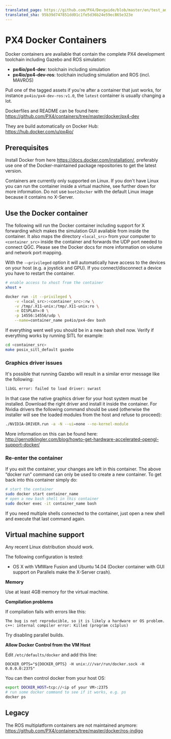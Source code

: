 ```yaml
---
translated_page: https://github.com/PX4/Devguide/blob/master/en/test_and_ci/docker.md
translated_sha: 95b39d747851dd01c1fe5d36b24e59ec865e323e
---
```


# PX4 Docker Containers

Docker containers are available that contain the complete PX4 development toolchain including Gazebo and ROS simulation:

  * **px4io/px4-dev**: toolchain including simulation
  * **px4io/px4-dev-ros**: toolchain including simulation and ROS (incl. MAVROS)
  
Pull one of the tagged assets if you're after a container that just works, for instance `px4io/px4-dev-ros:v1.0`, the `latest` container is usually changing a lot.

Dockerfiles and README can be found here: https://github.com/PX4/containers/tree/master/docker/px4-dev

They are build automatically on Docker Hub: https://hub.docker.com/u/px4io/

## Prerequisites

Install Docker from here https://docs.docker.com/installation/, preferably use one of the Docker-maintained package repositories to get the latest version.

Containers are currently only supported on Linux. If you don't have Linux you can run the container inside a virtual machine, see further down for more information. Do not use `boot2docker` with the default Linux image because it contains no X-Server.

## Use the Docker container

The following will run the Docker container including support for X forwarding which makes the simulation GUI available from inside the container. It also maps the directory `<local_src>` from your computer to `<container_src>` inside the container and forwards the UDP port needed to connect QGC. Please see the Docker docs for more information on volume and network port mapping.

With the `-–privileged` option it will automatically have access to the devices on your host (e.g. a joystick and GPU). If you connect/disconnect a device you have to restart the container.

```sh
# enable access to xhost from the container
xhost +

docker run -it --privileged \
    -v <local_src>:<container_src>:rw \
    -v /tmp/.X11-unix:/tmp/.X11-unix:ro \
    -e DISPLAY=:0 \
    -p 14556:14556/udp \
    --name=container_name px4io/px4-dev bash
```

If everything went well you should be in a new bash shell now. Verify if everything works by running SITL for example:

```sh
cd <container_src>
make posix_sitl_default gazebo
```

### Graphics driver issues

It's possible that running Gazebo will result in a similar error message like the following:

```sh
libGL error: failed to load driver: swrast
```

In that case the native graphics driver for your host system must be installed. Download the right driver and install it inside the container. For Nvidia drivers the following command should be used (otherwise the installer will see the loaded modules from the host and refuse to proceed):

```sh
./NVIDIA-DRIVER.run -a -N --ui=none --no-kernel-module
```

More information on this can be found here: http://gernotklingler.com/blog/howto-get-hardware-accelerated-opengl-support-docker/

### Re-enter the container

If you exit the container, your changes are left in this container. The above “docker run” command can only be used to create a new container. To get back into this container simply do:

```sh
# start the container
sudo docker start container_name
# open a new bash shell in this container
sudo docker exec -it container_name bash
```

If you need multiple shells connected to the container, just open a new shell and execute that last command again. 

## Virtual machine support

Any recent Linux distribution should work.

The following configuration is tested:

  * OS X with VMWare Fusion and Ubuntu 14.04 (Docker container with GUI support on Parallels make the X-Server crash).

**Memory**

Use at least 4GB memory for the virtual machine.

**Compilation problems**

If compilation fails with errors like this:

```
The bug is not reproducible, so it is likely a hardware or OS problem.
c++: internal compiler error: Killed (program cc1plus)
```

Try disabling parallel builds.

**Allow Docker Control from the VM Host**

Edit `/etc/defaults/docker` and add this line:

```
DOCKER_OPTS="${DOCKER_OPTS} -H unix:///var/run/docker.sock -H 0.0.0.0:2375"
```

You can then control docker from your host OS:

```sh
export DOCKER_HOST=tcp://<ip of your VM>:2375
# run some docker command to see if it works, e.g. ps
docker ps
```

## Legacy

The ROS multiplatform containers are not maintained anymore: https://github.com/PX4/containers/tree/master/docker/ros-indigo
